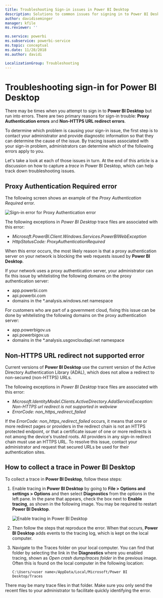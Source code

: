 ```yaml
---
title: Troubleshooting Sign-in issues in Power BI Desktop
description: Solutions to common issues for signing in to Power BI Desktop
author: davidiseminger
manager: kfile
ms.reviewer: ''

ms.service: powerbi
ms.subservice: powerbi-service
ms.topic: conceptual
ms.date: 11/28/2018
ms.author: davidi

LocalizationGroup: Troubleshooting
---
```

# Troubleshooting sign-in for Power BI Desktop
There may be times when you attempt to sign in to **Power BI Desktop** but run into errors. There are two primary reasons for sign-in trouble: **Proxy Authentication errors** and **Non-HTTPS URL redirect errors**. 

To determine which problem is causing your sign-in issue, the first step is to contact your administrator and provide diagnostic information so that they can determine the cause of the issue. By tracing issues associated with your sign-in problem, administrators can determine which of the following errors apply to you. 

Let's take a look at each of those issues in turn. At the end of this article is a discussion on how to capture a *trace* in Power BI Desktop, which can help track down troubleshooting issues.


## Proxy Authentication Required error

The following screen shows an example of the *Proxy Authentication Required* error.

![Sign-in error for Proxy Authentication error](media/desktop-troubleshooting-sign-in/desktop-tshoot-sign-in_01.png)

The following exceptions in *Power BI Desktop* trace files are associated with this error:

* *Microsoft.PowerBI.Client.Windows.Services.PowerBIWebException*
* *HttpStatusCode: ProxyAuthenticationRequired*

When this error occurs, the most likely reason is that a proxy authentication server on your network is blocking the web requests issued by **Power BI Desktop**. 

If your network uses a proxy authentication server, your administrator can fix this issue by whitelisting the following domains on the proxy authentication server:

* app.powerbi.com
* api.powerbi.com
* domains in the *.analysis.windows.net namespace

For customers who are part of a government cloud, fixing this issue can be done by whitelisting the following domains on the proxy authentication server:

* app.powerbigov.us
* api.powerbigov.us
* domains in the *.analysis.usgovcloudapi.net namespace

## Non-HTTPS URL redirect not supported error

Current versions of **Power BI Desktop** use the current version of the Active Directory Authentication Library (ADAL), which does not allow a redirect to non-secured (non-HTTPS) URLs. 

The following exceptions in *Power BI Desktop* trace files are associated with this error:

* *Microsoft.IdentityModel.Clients.ActiveDirectory.AdalServiceException: Non-HTTPS url redirect is not supported in webview*
* *ErrorCode: non_https_redirect_failed*

If the *ErrorCode: non_https_redirect_failed* occurs, it means that one or more redirect pages or providers in the redirect chain is not an HTTPS protected endpoint, or that a certificate issuer of one or more redirects is not among the device's trusted roots. All providers in any sign-in redirect chain must use an HTTPS URL. To resolve this issue, contact your administrator and request that secured URLs be used for their authentication sites. 

## How to collect a trace in Power BI Desktop

To collect a trace in **Power BI Desktop**, follow these steps:

1. Enable tracing in **Power BI Desktop** by going to **File > Options and settings > Options** and then select **Diagnostics** from the options in the left pane. In the pane that appears, check the box next to **Enable tracing**, as shown in the following image. You may be required to restart **Power BI Desktop**.
   
   ![Enable tracing in Power BI Desktop](media/desktop-troubleshooting-sign-in/desktop-tshoot-sign-in_02.png)

2. Then follow the steps that reproduce the error. When that occurs, **Power BI Desktop** adds events to the tracing log, which is kept on the local computer.

3. Navigate to the Traces folder on your local computer. You can find that folder by selecting the link in the **Diagnostics** where you enabled tracing, shown as *Open crash dump/traces folder* in the previous image. Often this is found on the local computer in the following location:

    `C:\Users/<user name>/AppData/Local/Microsoft/Power BI Desktop/Traces`

There may be many trace files in that folder. Make sure you only send the recent files to your administrator to facilitate quickly identifying the error. 

